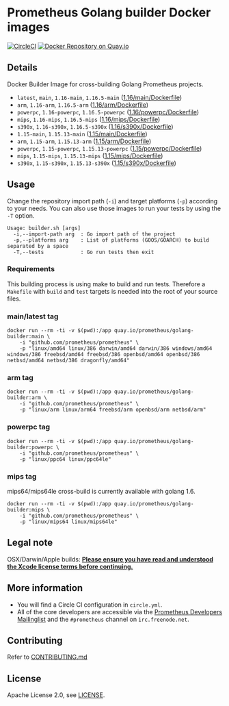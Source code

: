# Prometheus Golang builder Docker images

[![CircleCI](https://circleci.com/gh/prometheus/golang-builder/tree/master.svg?style=shield)][circleci]
[![Docker Repository on Quay.io](https://quay.io/repository/prometheus/golang-builder/status)][quayio]

## Details

Docker Builder Image for cross-building Golang Prometheus projects.

- `latest`, `main`, `1.16-main`, `1.16.5-main` ([1.16/main/Dockerfile](1.16/main/Dockerfile))
- `arm`, `1.16-arm`, `1.16.5-arm` ([1.16/arm/Dockerfile](1.16/arm/Dockerfile))
- `powerpc`, `1.16-powerpc`, `1.16.5-powerpc` ([1.16/powerpc/Dockerfile](1.16/powerpc/Dockerfile))
- `mips`, `1.16-mips`, `1.16.5-mips` ([1.16/mips/Dockerfile](1.16/mips/Dockerfile))
- `s390x`, `1.16-s390x`, `1.16.5-s390x` ([1.16/s390x/Dockerfile](1.16/s390x/Dockerfile))
- `1.15-main`, `1.15.13-main` ([1.15/main/Dockerfile](1.15/main/Dockerfile))
- `arm`, `1.15-arm`, `1.15.13-arm` ([1.15/arm/Dockerfile](1.15/arm/Dockerfile))
- `powerpc`, `1.15-powerpc`, `1.15.13-powerpc` ([1.15/powerpc/Dockerfile](1.15/powerpc/Dockerfile))
- `mips`, `1.15-mips`, `1.15.13-mips` ([1.15/mips/Dockerfile](1.15/mips/Dockerfile))
- `s390x`, `1.15-s390x`, `1.15.13-s390x` ([1.15/s390x/Dockerfile](1.15/s390x/Dockerfile))

## Usage

Change the repository import path (`-i`) and target platforms (`-p`) according to your needs.
You can also use those images to run your tests by using the `-T` option.

```
Usage: builder.sh [args]
  -i,--import-path arg  : Go import path of the project
  -p,--platforms arg    : List of platforms (GOOS/GOARCH) to build separated by a space
  -T,--tests            : Go run tests then exit
```

### Requirements

This building process is using make to build and run tests.
Therefore a `Makefile` with `build` and `test` targets is needed into the root of your source files.

### main/latest tag

```
docker run --rm -ti -v $(pwd):/app quay.io/prometheus/golang-builder:main \
    -i "github.com/prometheus/prometheus" \
    -p "linux/amd64 linux/386 darwin/amd64 darwin/386 windows/amd64 windows/386 freebsd/amd64 freebsd/386 openbsd/amd64 openbsd/386 netbsd/amd64 netbsd/386 dragonfly/amd64"
```

### arm tag

```
docker run --rm -ti -v $(pwd):/app quay.io/prometheus/golang-builder:arm \
    -i "github.com/prometheus/prometheus" \
    -p "linux/arm linux/arm64 freebsd/arm openbsd/arm netbsd/arm"
```

### powerpc tag

```
docker run --rm -ti -v $(pwd):/app quay.io/prometheus/golang-builder:powerpc \
    -i "github.com/prometheus/prometheus" \
    -p "linux/ppc64 linux/ppc64le"
```

### mips tag

mips64/mips64le cross-build is currently available with golang 1.6.

```
docker run --rm -ti -v $(pwd):/app quay.io/prometheus/golang-builder:mips \
    -i "github.com/prometheus/prometheus" \
    -p "linux/mips64 linux/mips64le"
```

## Legal note

OSX/Darwin/Apple builds:
**[Please ensure you have read and understood the Xcode license
   terms before continuing.](https://www.apple.com/legal/sla/docs/xcode.pdf)**

## More information

  * You will find a Circle CI configuration in `circle.yml`.
  * All of the core developers are accessible via the [Prometheus Developers Mailinglist](https://groups.google.com/forum/?fromgroups#!forum/prometheus-developers) and the `#prometheus` channel on `irc.freenode.net`.

## Contributing

Refer to [CONTRIBUTING.md](CONTRIBUTING.md)

## License

Apache License 2.0, see [LICENSE](LICENSE).

[quayio]: https://quay.io/repository/prometheus/golang-builder
[circleci]: https://circleci.com/gh/prometheus/golang-builder

